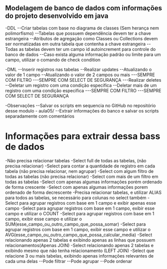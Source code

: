 ## Modelagem de banco de dados com informações do projeto desenvolvido em java

-DDL
--Criar tabelas com base no diagrama de classes (Sem herança nem polimorfismo)
--Tabelas que possuem dependência devem ter a chave estrangeira
--Atributos de agregação como Classes ou Collections devem ser normatizadas em outra tabela que contenha a chave estrangeira
--Todas as tabelas devem ter um campo id autoincrement para controle do banco de dados
--Caso exista alguma informação padrão ou limite para um campo, utilizar o comando de check condition

-DML
--Inserir registros nas tabelas
--Realizar updates 
--Atualizando o valor de 1 campo
--Atualizando o valor de 2 campos ou mais
---SEMPRE COM FILTRO
---SEMPRE COM SELECT DE SEGURANÇA
---Realizar deletes
--Deletar um registro com uma condição especifica
--Deletar mais de um registro com uma condição especifica
---SEMPRE COM FILTRO
---SEMPRE COM SELECT DE SEGURANÇA

-Observações
--Salvar os scripts em sequencia no GitHub no repositório desse modulo - aula05/
--Extrair informações do banco e salvar os scripts separadamente com comentários

# Informações para extrair dessa bass de dados
-Não precisa relacionar tabelas
-Select full de todas as tabelas, (não precisa relacionar)
-Select para contar a quantidade de registro em cada tabela (não precisa relacionar, nem agrupar)
-Select com algum filtro de todas as tabelas (não precisa relacionar)
-Select com mais de um filtro em todas as tabelas
-Select com apenas algumas informações porém ordenado de forma crescente
-Select com apenas algumas informações porem ordenado de forma decrescente
-Precisa relacionar tabelas, e utilizar ALIAS para todos as tabelas, se necessário para colunas no select também
-Select para agrupar registros com base em 1 campo e exibir apenas esse campo
-Select para agrupar registros com base em 1 campo, exibir esse campo e utilizar o COUNT
-Select para agrupar registros com base em 1 campo, exibir esse campo e utilizar o SUM(esse_campo_ou_outro_campo_que_possa_somar)
-Select para agrupar registros com base em 1 campo, exibir esse campo e utilizar o AVG(esse_campo_ou_outro_campo_que_possa_calcular_media)
-Select relacionando apenas 2 tabelas e exibindo apenas as linhas que possuem relacionamentos(Apenas JOIN)
-Select relacionando apenas 2 tabelas e exibindo mesmo que não tenha relacionamento (LEFT JOIN)
-Select que relacione 3 ou mais tabelas, exibindo apenas informações relevantes de cada uma delas
--Pode filtrar
--Pode agrupar
--Pode ordenar